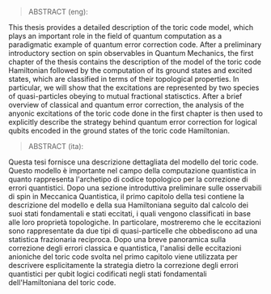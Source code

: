 >ABSTRACT (eng):

This thesis provides a detailed description of the toric code model, which plays an important
role in the field of quantum computation as a paradigmatic example of quantum error
correction code. After a preliminary introductory section on spin observables in Quantum
Mechanics, the first chapter of the thesis contains the description of the model of the toric
code Hamiltonian followed by the computation of its ground states and excited states,
which are classified in terms of their topological properties. In particular, we will show
that the excitations are represented by two species of quasi-particles obeying to mutual
fractional statisctics. After a brief overview of classical and quantum error correction,
the analysis of the anyonic excitations of the toric code done in the first chapter is then
used to explicitly describe the strategy behind quantum error correction for logical qubits
encoded in the ground states of the toric code Hamiltonian.



>ABSTRACT (ita):

Questa tesi fornisce una descrizione dettagliata del modello del toric code. Questo modello
è importante nel campo della computazione quantistica in quanto rappresenta l'archetipo
di codice topologico per la correzione di errori quantistici. Dopo una sezione introduttiva
preliminare sulle osservabili di spin in Meccanica Quantistica, il primo capitolo della tesi
contiene la descrizione del modello e della sua Hamiltoniana seguito dal calcolo dei suoi
stati fondamentali e stati eccitati, i quali vengono classificati in base alle loro proprietà
topologiche. In particolare, mostreremo che le eccitazioni sono rappresentate da due tipi di
quasi-particelle che obbediscono ad una statistica frazionaria reciproca. Dopo una breve
panoramica sulla correzione degli errori classica e quantistica, l'analisi delle eccitazioni
anioniche del toric code svolta nel primo capitolo viene utilizzata per descrivere esplicitamente
la strategia dietro la correzione degli errori quantistici per qubit logici codificati
negli stati fondamentali dell'Hamiltoniana del toric code.
